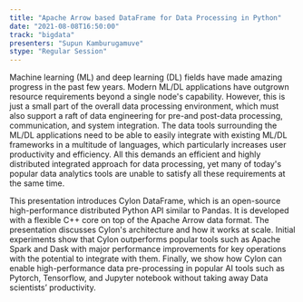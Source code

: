 ```yaml
---
title: "Apache Arrow based DataFrame for Data Processing in Python"
date: "2021-08-08T16:50:00" 
track: "bigdata"
presenters: "Supun Kamburugamuve"
stype: "Regular Session"
---
```

Machine learning (ML) and deep learning (DL) fields have made amazing progress in the past few years. Modern ML/DL applications have outgrown resource requirements beyond a single node's capability. However, this is just a small part of the overall data processing environment, which must also support a raft of data engineering for pre-and post-data processing, communication, and system integration. The data tools surrounding the ML/DL applications need to be able to easily integrate with existing ML/DL frameworks in a multitude of languages, which particularly increases user productivity and efficiency. All this demands an efficient and highly distributed integrated approach for data processing, yet many of today's popular data analytics tools are unable to satisfy all these requirements at the same time.
 

 This presentation introduces Cylon DataFrame, which is an open-source high-performance distributed Python API similar to Pandas. It is developed with a flexible C++ core on top of the Apache Arrow data format. The presentation discusses Cylon's architecture and how it works at scale. Initial experiments show that Cylon outperforms popular tools such as Apache Spark and Dask with major performance improvements for key operations with the potential to integrate with them. Finally, we show how Cylon can enable high-performance data pre-processing in popular AI tools such as Pytorch, Tensorflow, and Jupyter notebook without taking away Data scientists’ productivity.